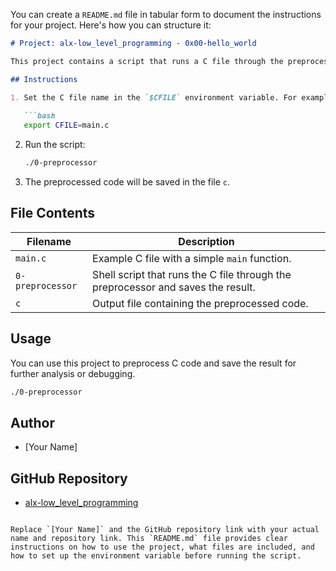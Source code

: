 You can create a `README.md` file in tabular form to document the instructions for your project. Here's how you can structure it:

```markdown
# Project: alx-low_level_programming - 0x00-hello_world

This project contains a script that runs a C file through the preprocessor and saves the result into another file. The script takes the C file name from the `$CFILE` environment variable.

## Instructions

1. Set the C file name in the `$CFILE` environment variable. For example:
   
   ```bash
   export CFILE=main.c
   ```

2. Run the script:

   ```bash
   ./0-preprocessor
   ```

3. The preprocessed code will be saved in the file `c`.

## File Contents

| Filename | Description |
| -------- | ----------- |
| `main.c` | Example C file with a simple `main` function. |
| `0-preprocessor` | Shell script that runs the C file through the preprocessor and saves the result. |
| `c` | Output file containing the preprocessed code. |

## Usage

You can use this project to preprocess C code and save the result for further analysis or debugging.

```bash
./0-preprocessor
```

## Author

- [Your Name]

## GitHub Repository

- [alx-low_level_programming](https://github.com/yourusername/alx-low_level_programming)
```

Replace `[Your Name]` and the GitHub repository link with your actual name and repository link. This `README.md` file provides clear instructions on how to use the project, what files are included, and how to set up the environment variable before running the script.
